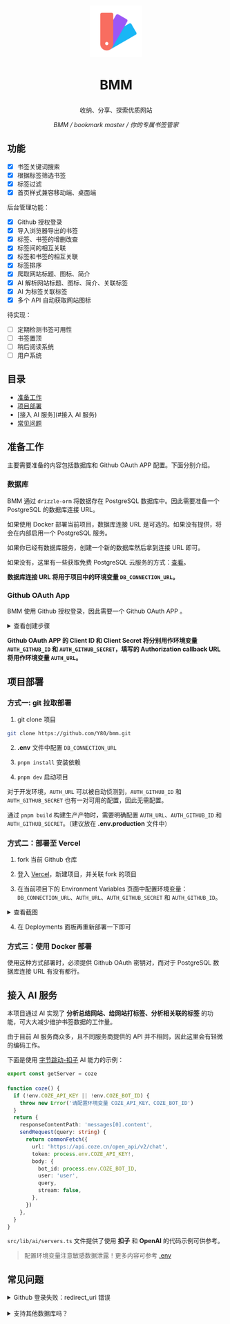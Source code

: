 <div align="center">
  <img width="120" src="./doc/images/logo.svg">
  <br>
  <h3 style="font-size: 30px">BMM</h3>
  <p>收纳、分享、探索优质网站</p>
  <i>BMM / bookmark master / 你的专属书签管家</i>
</div>

## 功能

- [x] 书签关键词搜索
- [x] 根据标签筛选书签
- [x] 标签过滤
- [x] 首页样式兼容移动端、桌面端

后台管理功能：

- [x] Github 授权登录
- [x] 导入浏览器导出的书签
- [x] 标签、书签的增删改查
- [x] 标签间的相互关联
- [x] 标签和书签的相互关联
- [x] 标签排序
- [x] 爬取网站标题、图标、简介
- [x] AI 解析网站标题、图标、简介、关联标签
- [x] AI 为标签关联标签
- [x] 多个 API 自动获取网站图标

待实现：

- [ ] 定期检测书签可用性
- [ ] 书签置顶
- [ ] 稍后阅读系统
- [ ] 用户系统

## 目录

- [准备工作](#准备工作) 
- [项目部署](#项目部署)
- [接入 AI 服务](#接入 AI 服务)
- [常见问题](#常见问题)

## 准备工作

主要需要准备的内容包括数据库和 Github OAuth APP 配置。下面分别介绍。

### 数据库

BMM 通过 `drizzle-orm` 将数据存在 PostgreSQL 数据库中。因此需要准备一个 PostgreSQL 的数据库连接 URL。

如果使用 Docker 部署当前项目，数据库连接 URL 是可选的。如果没有提供，将会在内部启用一个 PostgreSQL 服务。

如果你已经有数据库服务，创建一个新的数据库然后拿到连接 URL 即可。

如果没有，这里有一些获取免费 PostgreSQL 云服务的方式：[查看](https://juejin.cn/post/7411047482651951119)。

**数据库连接 URL 将用于项目中的环境变量 `DB_CONNECTION_URL`。**

### Github OAuth App

BMM 使用 Github 授权登录，因此需要一个 Github OAuth APP 。

<details>
  <summary>
  查看创建步骤
  </summary>

1. 访问 https://github.com/settings/applications/new

2. 依次填写表单内容

<img width="480" src="./doc/images/github-oauth-new.png">

其中最重要的是 `Authorization callback URL` 这一项，请保证它和你的项目最终部署的线上地址一致！

3. 创建一个 Client secret

<img width="480" src="./doc/images/github-oauth-new-secret.png">

</details>

**Github OAuth APP 的 Client ID 和 Client Secret 将分别用作环境变量 `AUTH_GITHUB_ID` 和 `AUTH_GITHUB_SECRET`，填写的 Authorization callback URL 将用作环境变量 `AUTH_URL`。**

## 项目部署

### 方式一: git 拉取部署

1. git clone 项目

```sh
git clone https://github.com/Y80/bmm.git
```

2. **.env** 文件中配置 `DB_CONNECTION_URL`

3. `pnpm install` 安装依赖

4. `pnpm dev` 启动项目

对于开发环境，`AUTH_URL` 可以被自动侦测到，`AUTH_GITHUB_ID` 和 `AUTH_GITHUB_SECRET` 也有一对可用的配置，因此无需配置。

通过 `pnpm build` 构建生产产物时，需要明确配置 `AUTH_URL`、`AUTH_GITHUB_ID` 和 `AUTH_GITHUB_SECRET`。（建议放在 **.env.production** 文件中）


### 方式二：部署至 Vercel

1. fork 当前 Github 仓库

2. 登入 <a href="https://vercel.com" target="_blank">Vercel</a>，新建项目，并关联 fork 的项目

3. 在当前项目下的 Environment Variables 页面中配置环境变量：
`DB_CONNECTION_URL`、`AUTH_URL`、`AUTH_GITHUB_SECRET` 和 `AUTH_GITHUB_ID`。

<details>
  <summary>查看截图</summary>
  
  ![vercel-settings-env](./doc/images/vercel-settings-env.png)
</details>


4. 在 Deployments 面板再重新部署一下即可

### 方式三：使用 Docker 部署

使用这种方式部署时，必须提供 Github OAuth 密钥对，而对于 PostgreSQL 数据库连接 URL 有没有都行。

## 接入 AI 服务

本项目通过 AI 实现了 **分析总结网站、给网站打标签、分析相关联的标签** 的功能，可大大减少维护书签数据的工作量。

由于目前 AI 服务商众多，且不同服务商提供的 API 并不相同，因此这里会有轻微的编码工作。

下面是使用 [字节跳动-扣子](https://www.coze.cn/docs/developer_guides/coze_api_overview) AI 能力的示例：

```ts
export const getServer = coze

function coze() {
  if (!env.COZE_API_KEY || !env.COZE_BOT_ID) {
    throw new Error('请配置环境变量 COZE_API_KEY、COZE_BOT_ID')
  }
  return {
    responseContentPath: 'messages[0].content',
    sendRequest(query: string) {
      return commonFetch({
        url: 'https://api.coze.cn/open_api/v2/chat',
        token: process.env.COZE_API_KEY!,
        body: {
          bot_id: process.env.COZE_BOT_ID,
          user: 'user',
          query,
          stream: false,
        },
      })
    },
  }
}
```

`src/lib/ai/servers.ts` 文件提供了使用 **扣子** 和 **OpenAI** 的代码示例可供参考。

> 配置环境变量注意敏感数据泄露！更多内容可参考 [.env](./.env)

## 常见问题

<details>
  <summary>
    Github 登录失败：redirect_uri 错误
  </summary>

如果在 Github 授权之后出现如下错误提示：

![github-redirect-uri-error](./doc/images/github-redirect-uri-err.png)

这表示授权之后 Github 需要跳转的地址和 [Github:OAuth Apps](https://github.com/settings/developers) 中的配置不一致。

**请保证下方配置的 Authorization callback URL 和你部署的域名一致。**

![](./doc/images/github-oauth-cb-url.png)

</details>

<br>

<details>
  <summary>
    支持其他数据库吗？
  </summary>

  由于 `drizzle-orm` 除了支持 PostgreSQL，还支持 MySQL 和 Sqlite，因此对项目做少许编码改造，即可切换数据库。
</details>
